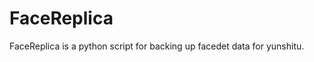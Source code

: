 FaceReplica
==============

FaceReplica is a python script for backing up facedet data for yunshitu.
